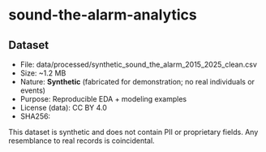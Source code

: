 # sound-the-alarm-analytics

## Dataset
- File: data/processed/synthetic_sound_the_alarm_2015_2025_clean.csv
- Size: ~1.2 MB
- Nature: **Synthetic** (fabricated for demonstration; no real individuals or events)
- Purpose: Reproducible EDA + modeling examples
- License (data): CC BY 4.0
- SHA256: <paste hash here>

This dataset is synthetic and does not contain PII or proprietary fields. Any resemblance to real records is coincidental.
